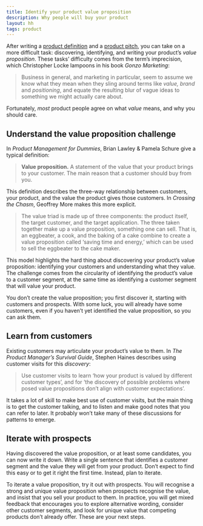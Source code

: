 ```yaml
---
title: Identify your product value proposition
description: Why people will buy your product
layout: hh
tags: product
---
```


<!-- 
1. ‘value proposition’ is a standard term; product people mostly agree about what it means.
2. Existing customers may articulate your product’s value to them.
3. Prospects might recognise this value and insist that you sell it to them.
4. You don’t create the value proposition; you discover and identify it.
-->

After writing a [product definition](product-definition) and a 
[product pitch](product-pitch), you can take on a more difficult task:
discovering, identifying, and writing your product’s _value proposition_.
These tasks’ difficulty comes from the term’s imprecision, which Christopher Locke lampoons in his book _Gonzo Marketing_:

> Business in general, and marketing in particular, seem to assume we know what they mean when they sling around terms like _value, brand_ and _positioning_, and equate the resulting blur of vague ideas to something we might actually care about.

Fortunately, _most_ product people agree on what _value_ means, and why you should care.

## Understand the value proposition challenge

In _Product Management for Dummies_, Brian Lawley & Pamela Schure give a typical definition:

> **Value proposition.**
> A statement of the value that your product brings to your customer. 
> The main reason that a customer should buy from you.

This definition describes the three-way relationship between customers, your product, and the value the product gives those customers.
In _Crossing the Chasm_, Geoffrey More makes this more explicit.

> The value triad is made up of three components: the product itself, the target customer, and the target application.
> The three taken together make up a value proposition, something one can sell.
> That is, an eggbeater, a cook, and the baking of a cake combine to create a value proposition called ‘saving time and energy,’ which can be used to sell the eggbeater to the cake maker.

This model highlights the hard thing about discovering your product’s value proposition:
identifying your customers and understanding what they value.
The challenge comes from the circularity of identifying the product’s value to a customer segment, at the same time as identifying a customer segment that will value your product.

You don’t create the value proposition; you first discover it, starting with customers and prospects.
With some luck, you will already have some customers, even if you haven’t yet identified the value proposition, so you can ask them.

## Learn from customers

Existing customers may articulate your product’s value to them.
In _The Product Manager’s Survival Guide_, Stephen Haines describes using customer visits for this _discovery_:

> Use customer visits to learn ‘how your product is valued by different customer types’, and for ‘the discovery of possible problems where posed value propositions don’t align with customer expectations’.

It takes a lot of skill to make best use of customer visits, but the main thing is to get the customer talking, and to listen and make good notes that you can refer to later.
It probably won’t take many of these discussions for patterns to emerge.

## Iterate with prospects

Having discovered the value proposition, or at least some candidates, you can now write it down.
Write a single sentence that identifies a customer segment and the value they will get from your product.
Don’t expect to find this easy or to get it right the first time.
Instead, plan to iterate.

To iterate a value proposition, try it out with prospects.
You will recognise a strong and unique value proposition when prospects recognise the value, and insist that you sell your product to them.
In practice, you will get mixed feedback that encourages you to explore alternative wording, consider other customer segments, and look for unique value that competing products don’t already offer.
These are your next steps.
